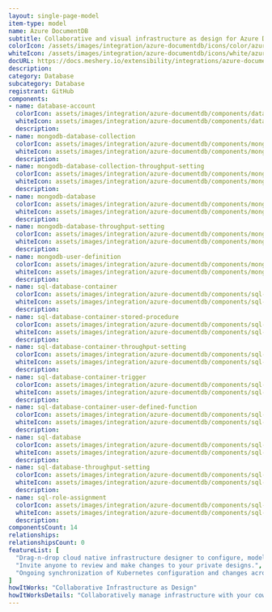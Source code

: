 ```yaml
---
layout: single-page-model
item-type: model
name: Azure DocumentDB
subtitle: Collaborative and visual infrastructure as design for Azure DocumentDB
colorIcon: /assets/images/integration/azure-documentdb/icons/color/azure-documentdb-color.svg
whiteIcon: /assets/images/integration/azure-documentdb/icons/white/azure-documentdb-white.svg
docURL: https://docs.meshery.io/extensibility/integrations/azure-documentdb
description: 
category: Database
subcategory: Database
registrant: GitHub
components: 
- name: database-account
  colorIcon: assets/images/integration/azure-documentdb/components/database-account/icons/color/database-account-color.svg
  whiteIcon: assets/images/integration/azure-documentdb/components/database-account/icons/white/database-account-white.svg
  description: 
- name: mongodb-database-collection
  colorIcon: assets/images/integration/azure-documentdb/components/mongodb-database-collection/icons/color/mongodb-database-collection-color.svg
  whiteIcon: assets/images/integration/azure-documentdb/components/mongodb-database-collection/icons/white/mongodb-database-collection-white.svg
  description: 
- name: mongodb-database-collection-throughput-setting
  colorIcon: assets/images/integration/azure-documentdb/components/mongodb-database-collection-throughput-setting/icons/color/mongodb-database-collection-throughput-setting-color.svg
  whiteIcon: assets/images/integration/azure-documentdb/components/mongodb-database-collection-throughput-setting/icons/white/mongodb-database-collection-throughput-setting-white.svg
  description: 
- name: mongodb-database
  colorIcon: assets/images/integration/azure-documentdb/components/mongodb-database/icons/color/mongodb-database-color.svg
  whiteIcon: assets/images/integration/azure-documentdb/components/mongodb-database/icons/white/mongodb-database-white.svg
  description: 
- name: mongodb-database-throughput-setting
  colorIcon: assets/images/integration/azure-documentdb/components/mongodb-database-throughput-setting/icons/color/mongodb-database-throughput-setting-color.svg
  whiteIcon: assets/images/integration/azure-documentdb/components/mongodb-database-throughput-setting/icons/white/mongodb-database-throughput-setting-white.svg
  description: 
- name: mongodb-user-definition
  colorIcon: assets/images/integration/azure-documentdb/components/mongodb-user-definition/icons/color/mongodb-user-definition-color.svg
  whiteIcon: assets/images/integration/azure-documentdb/components/mongodb-user-definition/icons/white/mongodb-user-definition-white.svg
  description: 
- name: sql-database-container
  colorIcon: assets/images/integration/azure-documentdb/components/sql-database-container/icons/color/sql-database-container-color.svg
  whiteIcon: assets/images/integration/azure-documentdb/components/sql-database-container/icons/white/sql-database-container-white.svg
  description: 
- name: sql-database-container-stored-procedure
  colorIcon: assets/images/integration/azure-documentdb/components/sql-database-container-stored-procedure/icons/color/sql-database-container-stored-procedure-color.svg
  whiteIcon: assets/images/integration/azure-documentdb/components/sql-database-container-stored-procedure/icons/white/sql-database-container-stored-procedure-white.svg
  description: 
- name: sql-database-container-throughput-setting
  colorIcon: assets/images/integration/azure-documentdb/components/sql-database-container-throughput-setting/icons/color/sql-database-container-throughput-setting-color.svg
  whiteIcon: assets/images/integration/azure-documentdb/components/sql-database-container-throughput-setting/icons/white/sql-database-container-throughput-setting-white.svg
  description: 
- name: sql-database-container-trigger
  colorIcon: assets/images/integration/azure-documentdb/components/sql-database-container-trigger/icons/color/sql-database-container-trigger-color.svg
  whiteIcon: assets/images/integration/azure-documentdb/components/sql-database-container-trigger/icons/white/sql-database-container-trigger-white.svg
  description: 
- name: sql-database-container-user-defined-function
  colorIcon: assets/images/integration/azure-documentdb/components/sql-database-container-user-defined-function/icons/color/sql-database-container-user-defined-function-color.svg
  whiteIcon: assets/images/integration/azure-documentdb/components/sql-database-container-user-defined-function/icons/white/sql-database-container-user-defined-function-white.svg
  description: 
- name: sql-database
  colorIcon: assets/images/integration/azure-documentdb/components/sql-database/icons/color/sql-database-color.svg
  whiteIcon: assets/images/integration/azure-documentdb/components/sql-database/icons/white/sql-database-white.svg
  description: 
- name: sql-database-throughput-setting
  colorIcon: assets/images/integration/azure-documentdb/components/sql-database-throughput-setting/icons/color/sql-database-throughput-setting-color.svg
  whiteIcon: assets/images/integration/azure-documentdb/components/sql-database-throughput-setting/icons/white/sql-database-throughput-setting-white.svg
  description: 
- name: sql-role-assignment
  colorIcon: assets/images/integration/azure-documentdb/components/sql-role-assignment/icons/color/sql-role-assignment-color.svg
  whiteIcon: assets/images/integration/azure-documentdb/components/sql-role-assignment/icons/white/sql-role-assignment-white.svg
  description: 
componentsCount: 14
relationships: 
relationshipsCount: 0
featureList: [
  "Drag-n-drop cloud native infrastructure designer to configure, model, and deploy your workloads.",
  "Invite anyone to review and make changes to your private designs.",
  "Ongoing synchronization of Kubernetes configuration and changes across any number of clusters."
]
howItWorks: "Collaborative Infrastructure as Design"
howItWorksDetails: "Collaboratively manage infrastructure with your coworkers synchronously sharing the same designs."
---
```

